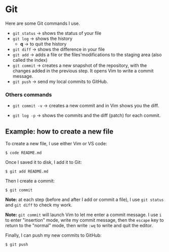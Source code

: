 # Git

Here are some Git commands I use.

* `git status` &rightarrow; shows the status of your file
* `git log` &rightarrow; shows the history
  * **q** &rightarrow; to quit the history
* `git diff` &rightarrow; shows the difference in your file
* `git add` &rightarrow; adds a file or the files'modifications to the staging area (also called the index)
* `git commit` &rightarrow; creates a new snapshot of the repository, with the changes added in the previous step. It opens Vim to write a commit message.
* `git push` &rightarrow; send my local commits to GitHub. 

### Others commands

* `git commit -v` &rightarrow; creates a new commit and in Vim shows you the diff.

* `git log -p` &rightarrow; shows the commits and the diff (patch) for each commit.


## Example: how to create a new file 

To create a new file, I use either Vim or VS code:

```
$ code README.md
```

Once I saved it to disk, I add it to Git:

```
$ git add README.md
```

Then I create a commit:

```
$ git commit
```

**Note:** at each step (before and after I add or commit a file), I use `git status` and `git diff` to check my work.

**Note:** `git commit` will launch Vim to let me enter a commit message. I use `i` to enter "insertion" mode, write my commit message, then the `escape` key to return to the "normal" mode, then write `:wq` to write and quit the editor.

Finally, I can push my new commits to GitHub:

```
$ git push
```